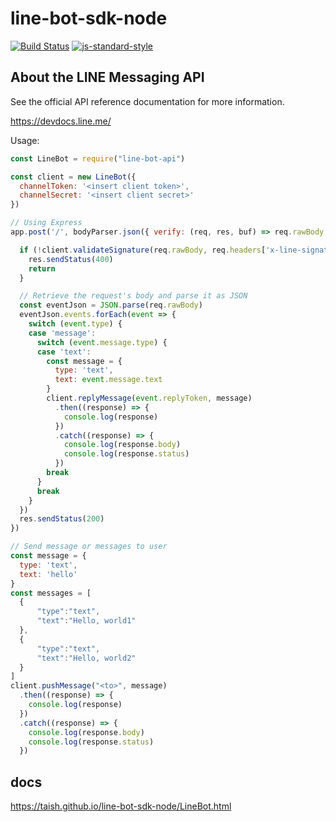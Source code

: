 # line-bot-sdk-node

[![Build Status](https://travis-ci.org/taish/line-bot-sdk-node.svg?branch=master)](https://travis-ci.org/taish/line-bot-sdk-node)
[![js-standard-style](https://img.shields.io/badge/code%20style-standard-brightgreen.svg)](http://standardjs.com)

## About the LINE Messaging API

See the official API reference documentation for more information.

https://devdocs.line.me/

Usage:

```js
const LineBot = require("line-bot-api")

const client = new LineBot({
  channelToken: '<insert client token>',
  channelSecret: '<insert client secret>'
})

// Using Express
app.post('/', bodyParser.json({ verify: (req, res, buf) => req.rawBody = buf }), (req, res) => {

  if (!client.validateSignature(req.rawBody, req.headers['x-line-signature'])) {
    res.sendStatus(400)
    return
  }

  // Retrieve the request's body and parse it as JSON
  const eventJson = JSON.parse(req.rawBody)
  eventJson.events.forEach(event => {
    switch (event.type) {
    case 'message':
      switch (event.message.type) {
      case 'text':
        const message = {
          type: 'text',
          text: event.message.text
        }
        client.replyMessage(event.replyToken, message)
          .then((response) => {
            console.log(response)
          })
          .catch((response) => {
            console.log(response.body)
            console.log(response.status)
          })
        break
      }
      break
    }
  })
  res.sendStatus(200)
})

// Send message or messages to user
const message = {
  type: 'text',
  text: 'hello'
}
const messages = [
  {
      "type":"text",
      "text":"Hello, world1"
  },
  {
      "type":"text",
      "text":"Hello, world2"
  }
]
client.pushMessage("<to>", message)
  .then((response) => {
    console.log(response)
  })
  .catch((response) => {
    console.log(response.body)
    console.log(response.status)
  })
```


## docs

https://taish.github.io/line-bot-sdk-node/LineBot.html
